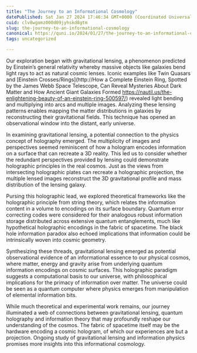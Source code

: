 ```yaml
---
title: "The Journey to an Informational Cosmology"
datePublished: Sat Jan 27 2024 17:46:34 GMT+0000 (Coordinated Universal Time)
cuid: clv8wgomz000d09jyhskd8gtm
slug: the-journey-to-an-informational-cosmology
canonical: https://quni.io/2024/01/27/the-journey-to-an-informational-cosmology/
tags: uncategorized

---
```


Our exploration began with gravitational lensing, a phenomenon predicted by Einstein’s general relativity whereby massive objects like galaxies bend light rays to act as natural cosmic lenses. Iconic examples like Twin Quasars and [Einstein Crosses/Rings](http://How a Complete Einstein Ring, Spotted by the James Webb Space Telescope, Can Reveal Mysteries About Dark Matter and How Ancient Giant Galaxies Formed  https://nautil.us/the-enlightening-beauty-of-an-einstein-ring-500597/) revealed light bending and multiplying into arcs and multiple images. Analyzing these lensing patterns enables mapping the matter distributions in galaxies by reconstructing their gravitational fields. This technique has opened an observational window into the distant, early universe.

In examining gravitational lensing, a potential connection to the physics concept of holography emerged. The multiplicity of images and perspectives seemed reminiscent of how a hologram encodes information on a surface that can recreate a 3D reality. This led us to consider whether the redundant perspectives provided by lensing could demonstrate holographic principles in the real cosmos. Just as the views from intersecting holographic plates can recreate a holographic projection, the multiple lensed images reconstruct the 3D gravitational profile and mass distribution of the lensing galaxy.

Pursing this holographic lead, we explored theoretical frameworks like the holographic principle from string theory, which relates the information content in a volume to encodings on its surface boundary. Quantum error correcting codes were considered for their analogous robust information storage distributed across extensive quantum entanglements, much like hypothetical holographic encodings in the fabric of spacetime. The black hole information paradox also echoed implications that information could be intrinsically woven into cosmic geometry.

Synthesizing these threads, gravitational lensing emerged as potential observational evidence of an informational essence to our physical cosmos, where matter, energy and gravity arise from underlying quantum information encodings on cosmic surfaces. This holographic paradigm suggests a computational basis to our universe, with philosophical implications for the primacy of information over matter. The universe could be seen as a quantum computer where physics emerges from manipulation of elemental information bits.

While much theoretical and experimental work remains, our journey illuminated a web of connections between gravitational lensing, quantum holography and information theory that may profoundly reshape our understanding of the cosmos. The fabric of spacetime itself may be the hardware encoding a cosmic hologram, of which our experiences are but a projection. Ongoing study of gravitational lensing and information physics promises more insights into this informational cosmology.